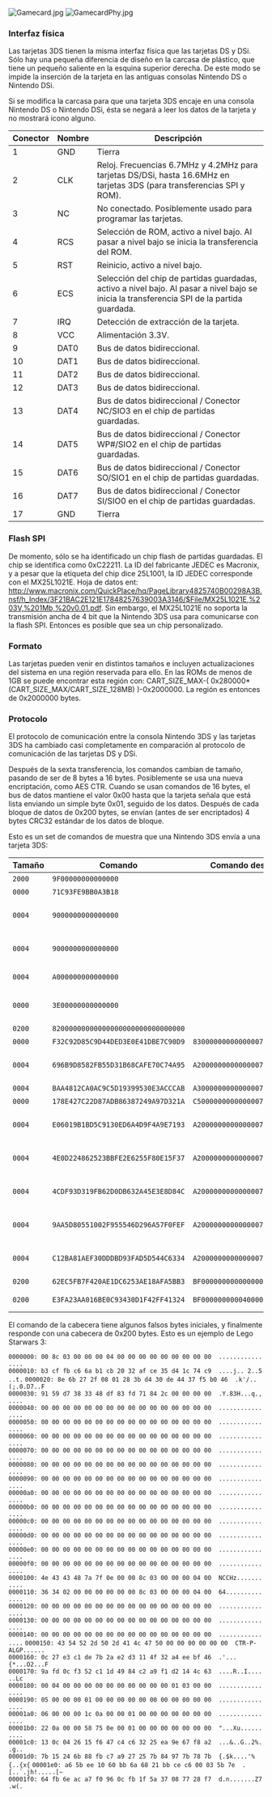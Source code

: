 ![](Gamecard.jpg "Gamecard.jpg") ![](GamecardPhy.jpg "GamecardPhy.jpg")

### Interfaz física

Las tarjetas 3DS tienen la misma interfaz física que las tarjetas DS y
DSi. Sólo hay una pequeña diferencia de diseño en la carcasa de
plástico, que tiene un pequeño saliente en la esquina superior derecha.
De este modo se impide la inserción de la tarjeta en las antiguas
consolas Nintendo DS o Nintendo DSi.

Si se modifica la carcasa para que una tarjeta 3DS encaje en una consola
Nintendo DS o Nintendo DSi, ésta se negará a leer los datos de la
tarjeta y no mostrará icono alguno.

| Conector | Nombre | Descripción                                                                                                                                 |
|----------|--------|---------------------------------------------------------------------------------------------------------------------------------------------|
| 1        | GND    | Tierra                                                                                                                                      |
| 2        | CLK    | Reloj. Frecuencias 6.7MHz y 4.2MHz para tarjetas DS/DSi, hasta 16.6MHz en tarjetas 3DS (para transferencias SPI y ROM).                     |
| 3        | NC     | No conectado. Posiblemente usado para programar las tarjetas.                                                                               |
| 4        | RCS    | Selección de ROM, activo a nivel bajo. Al pasar a nivel bajo se inicia la transferencia del ROM.                                            |
| 5        | RST    | Reinicio, activo a nivel bajo.                                                                                                              |
| 6        | ECS    | Selección del chip de partidas guardadas, activo a nivel bajo. Al pasar a nivel bajo se inicia la transferencia SPI de la partida guardada. |
| 7        | IRQ    | Detección de extracción de la tarjeta.                                                                                                      |
| 8        | VCC    | Alimentación 3.3V.                                                                                                                          |
| 9        | DAT0   | Bus de datos bidireccional.                                                                                                                 |
| 10       | DAT1   | Bus de datos bidireccional.                                                                                                                 |
| 11       | DAT2   | Bus de datos bidireccional.                                                                                                                 |
| 12       | DAT3   | Bus de datos bidireccional.                                                                                                                 |
| 13       | DAT4   | Bus de datos bidireccional / Conector NC/SIO3 en el chip de partidas guardadas.                                                             |
| 14       | DAT5   | Bus de datos bidireccional / Conector WP#/SIO2 en el chip de partidas guardadas.                                                            |
| 15       | DAT6   | Bus de datos bidireccional / Conector SO/SIO1 en el chip de partidas guardadas.                                                             |
| 16       | DAT7   | Bus de datos bidireccional / Conector SI/SIO0 en el chip de partidas guardadas.                                                             |
| 17       | GND    | Tierra                                                                                                                                      |

### Flash SPI

De momento, sólo se ha identificado un chip flash de partidas guardadas.
El chip se identifica como 0xC22211. La ID del fabricante JEDEC es
Macronix, y a pesar que la etiqueta del chip dice 25L1001, la ID JEDEC
corresponde con el MX25L1021E. Hoja de datos ent:
<http://www.macronix.com/QuickPlace/hq/PageLibrary4825740B00298A3B.nsf/h_Index/3F21BAC2E121E17848257639003A3146/$File/MX25L1021E,%203V,%201Mb,%20v0.01.pdf>.
Sin embargo, el MX25L1021E no soporta la transmisión ancha de 4 bit que
la Nintendo 3DS usa para comunicarse con la flash SPI. Entonces es
posible que sea un chip personalizado.

### Formato

Las tarjetas pueden venir en distintos tamaños e incluyen
actualizaciones del sistema en una región reservada para ello. En las
ROMs de menos de 1GB se puede encontrar esta región con: CART_SIZE_MAX-(
0x280000\*(CART_SIZE_MAX/CART_SIZE_128MB) )-0x2000000. La región es
entonces de 0x2000000 bytes.

### Protocolo

El protocolo de comunicación entre la consola Nintendo 3DS y las
tarjetas 3DS ha cambiado casi completamente en comparación al protocolo
de comunicación de las tarjetas DS y DSi.

Después de la sexta transferencia, los comandos cambian de tamaño,
pasando de ser de 8 bytes a 16 bytes. Posiblemente se usa una nueva
encriptación, como AES CTR. Cuando se usan comandos de 16 bytes, el bus
de datos mantiene el valor 0x00 hasta que la tarjeta señala que está
lista enviando un simple byte 0x01, seguido de los datos. Después de
cada bloque de datos de 0x200 bytes, se envían (antes de ser
encriptados) 4 bytes CRC32 estándar de los datos de bloque.

Esto es un set de comandos de muestra que una Nintendo 3DS envía a una
tarjeta 3DS:

| Tamaño | Comando                            | Comando desencriptado              | Descripción                                            |
|--------|------------------------------------|------------------------------------|--------------------------------------------------------|
| `2000` | `9F00000000000000`                 |                                    | Reinicio                                               |
| `0000` | `71C93FE9BB0A3B18`                 |                                    | Desconocido                                            |
| `0004` | `9000000000000000`                 |                                    | Obtener ID de la tarjeta, respuesta=9000FEC2           |
| `0004` | `9000000000000000`                 |                                    | Obtener ID de la tarjeta, respuesta=9000FEC2           |
| `0004` | `A000000000000000`                 |                                    | Desconocido, respuesta=00000000                        |
| `0000` | `3E00000000000000`                 |                                    | Entrar modo de comandos de 16 bytes.                   |
| `0200` | `82000000000000000000000000000000` |                                    | Obtener cabecera                                       |
| `0000` | `F32C92D85C9D44DED3E0E41DBE7C90D9` | `8300000000000000708DF1A731717D0B` | Semilla                                                |
| `0004` | `696B9D8582FB55D31B68CAFE70C74A95` | `A200000000000000708DF1A731717D0B` | Obtener ID protegida de la tarjeta, respuesta=9000FEC2 |
| `0004` | `BAA4812CA0AC9C5D19399530E3ACCCAB` | `A300000000000000708DF1A731717D0B` | Desconocido                                            |
| `0000` | `178E427C22D87ADB86387249A97D321A` | `C500000000000000708DF1A731717D0B` | Desconocido                                            |
| `0004` | `E06019B1BD5C9130ED6A4D9F4A9E7193` | `A200000000000000708DF1A731717D0B` | Obtener ID protegida de la tarjeta, respuesta=9000FEC2 |
| `0004` | `4E0D224862523BBFE2E6255F80E15F37` | `A200000000000000708DF1A731717D0B` | Obtener ID protegida de la tarjeta, respuesta=9000FEC2 |
| `0004` | `4CDF93D319FB62D0DB632A45E3E8D84C` | `A200000000000000708DF1A731717D0B` | Obtener ID protegida de la tarjeta, respuesta=9000FEC2 |
| `0004` | `9AA5D80551002F955546D296A57F0FEF` | `A200000000000000708DF1A731717D0B` | Obtener ID protegida de la tarjeta, respuesta=9000FEC2 |
| `0004` | `C12BA81AEF30DDDBD93FAD5D544C6334` | `A200000000000000708DF1A731717D0B` | Obtener ID protegida de la tarjeta, respuesta=9000FEC2 |
| `0200` | `62EC5FB7F420AE1DC6253AE18AFA5BB3` | `BF000000000000000000000000000000` | Leer dirección 0                                       |
| `0200` | `E3FA23AA016BE0C93430D1F42FF41324` | `BF000000000040000000000000000000` | Leer dirección 0x4000                                  |

El comando de la cabecera tiene algunos falsos bytes iniciales, y
finalmente responde con una cabecera de 0x200 bytes. Esto es un ejemplo
de Lego Starwars 3:

`0000000: 00 8c 03 00 00 00 04 00 00 00 00 00 00 00 00 00  ................`
`0000010: b3 cf fb c6 6a b1 cb 20 32 af ce 35 d4 1c 74 c9  ....j.. 2..5..t.`
`0000020: 8e 6b 27 2f 08 01 28 3b d4 30 de 44 37 f5 b0 46  .k'/..(;.0.D7..F`
`0000030: 91 59 d7 38 33 48 df 83 fd 71 84 2c 00 00 00 00  .Y.83H...q.,....`
`0000040: 00 00 00 00 00 00 00 00 00 00 00 00 00 00 00 00  ................`
`0000050: 00 00 00 00 00 00 00 00 00 00 00 00 00 00 00 00  ................`
`0000060: 00 00 00 00 00 00 00 00 00 00 00 00 00 00 00 00  ................`
`0000070: 00 00 00 00 00 00 00 00 00 00 00 00 00 00 00 00  ................`
`0000080: 00 00 00 00 00 00 00 00 00 00 00 00 00 00 00 00  ................`
`0000090: 00 00 00 00 00 00 00 00 00 00 00 00 00 00 00 00  ................`
`00000a0: 00 00 00 00 00 00 00 00 00 00 00 00 00 00 00 00  ................`
`00000b0: 00 00 00 00 00 00 00 00 00 00 00 00 00 00 00 00  ................`
`00000c0: 00 00 00 00 00 00 00 00 00 00 00 00 00 00 00 00  ................`
`00000d0: 00 00 00 00 00 00 00 00 00 00 00 00 00 00 00 00  ................`
`00000e0: 00 00 00 00 00 00 00 00 00 00 00 00 00 00 00 00  ................`
`00000f0: 00 00 00 00 00 00 00 00 00 00 00 00 00 00 00 00  ................`
`0000100: 4e 43 43 48 7a 7f 0e 00 00 8c 03 00 00 00 04 00  NCCHz...........`
`0000110: 36 34 02 00 00 00 00 00 00 8c 03 00 00 00 04 00  64..............`
`0000120: 00 00 00 00 00 00 00 00 00 00 00 00 00 00 00 00  ................`
`0000130: 00 00 00 00 00 00 00 00 00 00 00 00 00 00 00 00  ................`
`0000140: 00 00 00 00 00 00 00 00 00 00 00 00 00 00 00 00  ................`
`0000150: 43 54 52 2d 50 2d 41 4c 47 50 00 00 00 00 00 00  CTR-P-ALGP......`
`0000160: 0c 27 e3 c1 de 7b 2a e2 d3 11 4f 32 a4 ee bf 46  .'...{*...O2...F`
`0000170: 9a fd 0c f3 52 c1 1d 49 84 c2 a9 f1 d2 14 4c 63  ....R..I......Lc`
`0000180: 00 04 00 00 00 00 00 00 00 00 00 00 01 03 00 00  ................`
`0000190: 05 00 00 00 01 00 00 00 00 00 00 00 00 00 00 00  ................`
`00001a0: 06 00 00 00 1c 0a 00 00 01 00 00 00 00 00 00 00  ................`
`00001b0: 22 0a 00 00 58 75 0e 00 01 00 00 00 00 00 00 00  "...Xu..........`
`00001c0: 13 0c 04 26 15 f6 47 c4 c6 32 25 ea 9e 67 f8 a2  ...&..G..2%..g..`
`00001d0: 7b 15 24 6b 88 fb c7 a9 27 25 7b 84 97 7b 78 7b  {.$k....'%{..{x{`
`` 00001e0: a6 5b ee 10 60 bb 6a 68 21 bb ce c6 00 03 5b 7e  .[..`.jh!.....[~ ``
`00001f0: 64 fb 6e ac a7 f0 96 0c fb 1f 5a 37 08 77 28 f7  d.n.......Z7.w(.`